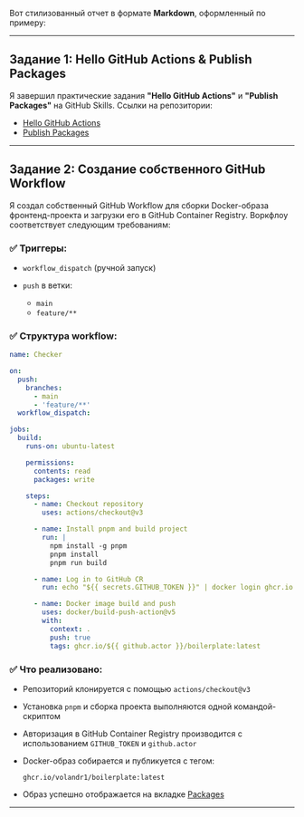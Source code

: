 Вот стилизованный отчет в формате **Markdown**, оформленный по примеру:

---

## Задание 1: Hello GitHub Actions & Publish Packages


Я завершил практические задания **"Hello GitHub Actions"** и **"Publish Packages"** на GitHub Skills.
Ссылки на репозитории:

* [Hello GitHub Actions](https://github.com/volandr1/github-actions)
* [Publish Packages](https://github.com/volandr1/publish-packages)

---

## Задание 2: Создание собственного GitHub Workflow



Я создал собственный GitHub Workflow для сборки Docker-образа фронтенд-проекта и загрузки его в GitHub Container Registry. Воркфлоу соответствует следующим требованиям:

### ✅ Триггеры:

* `workflow_dispatch` (ручной запуск)
* `push` в ветки:

  * `main`
  * `feature/**`

### ✅ Структура workflow:

```yaml
name: Checker

on:
  push:
    branches:
      - main
      - 'feature/**'
  workflow_dispatch:

jobs:
  build:
    runs-on: ubuntu-latest

    permissions:
      contents: read
      packages: write

    steps:
      - name: Checkout repository
        uses: actions/checkout@v3

      - name: Install pnpm and build project
        run: |
          npm install -g pnpm
          pnpm install
          pnpm run build

      - name: Log in to GitHub CR
        run: echo "${{ secrets.GITHUB_TOKEN }}" | docker login ghcr.io -u ${{ github.actor }} --password-stdin

      - name: Docker image build and push
        uses: docker/build-push-action@v5
        with:
          context: .
          push: true
          tags: ghcr.io/${{ github.actor }}/boilerplate:latest
```

### ✅ Что реализовано:

* Репозиторий клонируется с помощью `actions/checkout@v3`
* Установка `pnpm` и сборка проекта выполняются одной командой-скриптом
* Авторизация в GitHub Container Registry производится с использованием `GITHUB_TOKEN` и `github.actor`
* Docker-образ собирается и публикуется с тегом:

  ```
  ghcr.io/volandr1/boilerplate:latest
  ```
* Образ успешно отображается на вкладке [Packages](https://github.com/users/volandr1/packages)

---
